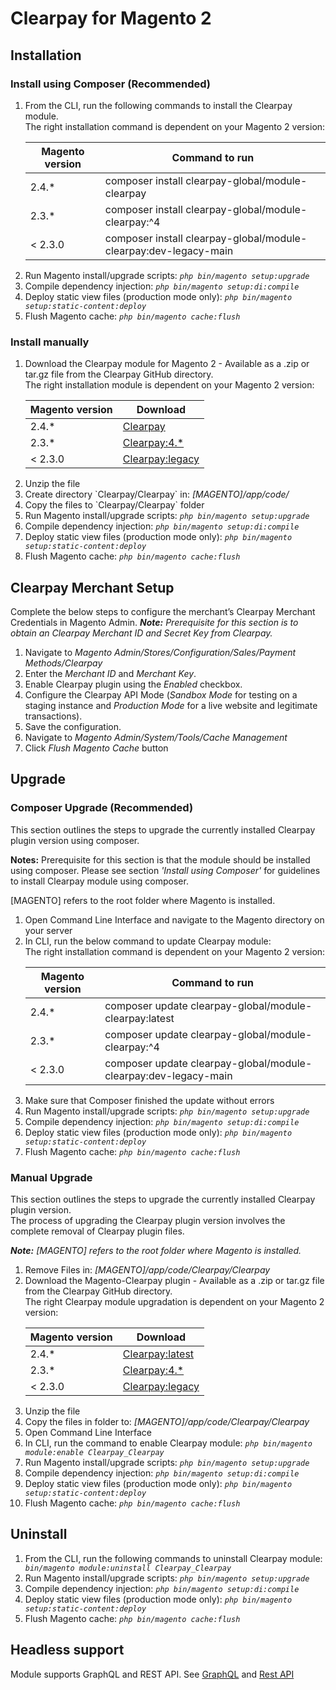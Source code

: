 # Clearpay for Magento 2

## Installation

### Install using Composer (Recommended)
<ol>
<li> From the CLI, run the following commands to install the Clearpay module.
<br/>The right installation command is dependent on your Magento 2 version:

| Magento version | Command to run                                              |
|-----------------|-------------------------------------------------------------|
| 2.4.*           | composer install clearpay-global/module-clearpay            |
| 2.3.*           | composer install clearpay-global/module-clearpay:^4         |
| < 2.3.0         | composer install clearpay-global/module-clearpay:dev-legacy-main |
</li>
<li> Run Magento install/upgrade scripts: <code><em>php bin/magento setup:upgrade</em></code> </li>
<li> Compile dependency injection: <code><em>php bin/magento setup:di:compile</em></code> </li>
<li> Deploy static view files (production mode only): <code><em>php bin/magento setup:static-content:deploy</em></code> </li>
<li> Flush Magento cache: <code><em>php bin/magento cache:flush</em></code></li>
</ol>

### Install manually
<ol>
	<li> Download the Clearpay module for Magento 2 - Available as a .zip or tar.gz file from the Clearpay GitHub directory.
   <br/>The right installation module is dependent on your Magento 2 version:

| Magento version | Download                                          |
|-----------------|--------------------------------------------------------|
| 2.4.*           | [Clearpay](https://github.com/clearpayeu/clearpay-magento-2/archive/refs/heads/main.zip) |
| 2.3.*           | [Clearpay:4.*](https://github.com/clearpayeu/clearpay-magento-2/archive/refs/heads/2.3-main.zip)  |
| < 2.3.0         | [Clearpay:legacy](https://github.com/clearpayeu/clearpay-magento-2/archive/refs/heads/legacy-main.zip) |
</li>
<li> Unzip the file</li>
<li> Create directory `Clearpay/Clearpay` in: <em>[MAGENTO]/app/code/ </em> </li>
<li> Copy the files to `Clearpay/Clearpay` folder </li>
<li> Run Magento install/upgrade scripts: <code><em>php bin/magento setup:upgrade</em></code> </li>
<li> Compile dependency injection: <code><em>php bin/magento setup:di:compile</em></code> </li>
<li> Deploy static view files (production mode only): <code><em>php bin/magento setup:static-content:deploy</em></code> </li>
<li> Flush Magento cache: <code><em>php bin/magento cache:flush</em></code></li>
</ol>

## Clearpay Merchant Setup
Complete the below steps to configure the merchant’s Clearpay Merchant Credentials in Magento Admin.
<em><strong>Note:</strong> Prerequisite for this section is to obtain an Clearpay Merchant ID and Secret Key from Clearpay.</em>

<ol>
   <li> Navigate to <em>Magento Admin/Stores/Configuration/Sales/Payment Methods/Clearpay</em> </li>
	<li> Enter the <em>Merchant ID</em> and <em>Merchant Key</em>. </li>
	<li> Enable Clearpay plugin using the <em>Enabled</em> checkbox. </li>
	<li> Configure the Clearpay API Mode (<em>Sandbox Mode</em> for testing on a staging instance and <em>Production Mode</em> for a live website and legitimate transactions). </li>
	<li> Save the configuration. </li>
	<li> Navigate to <em>Magento Admin/System/Tools/Cache Management</em> </li>
    <li> Click <em>Flush Magento Cache</em> button</li>
</ol>

## Upgrade

### Composer Upgrade (Recommended)
<p> This section outlines the steps to upgrade the currently installed Clearpay plugin version using composer. </p>
<p> <strong>Notes:</strong> Prerequisite for this section is that the module should be installed using composer. Please see section <em>'Install using Composer'</em> for guidelines to install Clearpay module using composer.</p>
<p>[MAGENTO] refers to the root folder where Magento is installed. </p>

<ol>
	<li> Open Command Line Interface and navigate to the Magento directory on your server</li>
	<li> In CLI, run the below command to update Clearpay module:  
<br/>The right installation command is dependent on your Magento 2 version:

| Magento version | Command to run                                         |
|-----------------|--------------------------------------------------------|
| 2.4.*           | composer update clearpay-global/module-clearpay:latest |
| 2.3.*           | composer update clearpay-global/module-clearpay:^4 |
| < 2.3.0         | composer update clearpay-global/module-clearpay:dev-legacy-main |
 </li>
<li> Make sure that Composer finished the update without errors </li>
<li> Run Magento install/upgrade scripts: <code><em>php bin/magento setup:upgrade</em></code> </li>
<li> Compile dependency injection: <code><em>php bin/magento setup:di:compile</em></code> </li>
<li> Deploy static view files (production mode only): <code><em>php bin/magento setup:static-content:deploy</em></code> </li>
<li> Flush Magento cache: <code><em>php bin/magento cache:flush</em></code></li>
</ol>

### Manual Upgrade
<p>This section outlines the steps to upgrade the currently installed Clearpay plugin version.<br/>
The process of upgrading the Clearpay plugin version involves the complete removal of Clearpay plugin files. <br/>
</p>
<em><strong>Note:</strong>  [MAGENTO] refers to the root folder where Magento is installed. </em>

<ol>
	<li> Remove Files in: <em>[MAGENTO]/app/code/Clearpay/Clearpay</em></li>
	<li> Download the Magento-Clearpay plugin - Available as a .zip or tar.gz file from the Clearpay GitHub directory.
 <br/>The right Clearpay module upgradation is dependent on your Magento 2 version:

| Magento version | Download                                          |
|-----------------|--------------------------------------------------------|
| 2.4.*           | [Clearpay:latest](https://github.com/clearpayeu/clearpay-magento-2/archive/refs/heads/main.zip) |
| 2.3.*           | [Clearpay:4.*](https://github.com/clearpayeu/clearpay-magento-2/archive/refs/heads/2.3-main.zip)  |
| < 2.3.0         | [Clearpay:legacy](https://github.com/clearpayeu/clearpay-magento-2/archive/refs/heads/legacy-main.zip) |
   </li>
	<li> Unzip the file </li>
	<li> Copy the files in folder to:  <em>[MAGENTO]/app/code/Clearpay/Clearpay</em> </li>
	<li> Open Command Line Interface </li>
	<li> In CLI, run the command to enable Clearpay module: <code><em>php bin/magento module:enable Clearpay_Clearpay</em></code> </li>
	<li> Run Magento install/upgrade scripts: <code><em>php bin/magento setup:upgrade</em></code> </li>
   <li> Compile dependency injection: <code><em>php bin/magento setup:di:compile</em></code> </li>
   <li> Deploy static view files (production mode only): <code><em>php bin/magento setup:static-content:deploy</em></code> </li>
   <li> Flush Magento cache: <code><em>php bin/magento cache:flush</em></code></li>
</ol>

## Uninstall

<ol>
<li> From the CLI, run the following commands to uninstall Clearpay module: <code><em> bin/magento module:uninstall Clearpay_Clearpay</em></code>
</li>
<li> Run Magento install/upgrade scripts: <code><em>php bin/magento setup:upgrade</em></code> </li>
   <li> Compile dependency injection: <code><em>php bin/magento setup:di:compile</em></code> </li>
   <li> Deploy static view files (production mode only): <code><em>php bin/magento setup:static-content:deploy</em></code> </li>
   <li> Flush Magento cache: <code><em>php bin/magento cache:flush</em></code></li>
</ol>

## Headless support

Module supports GraphQL and REST API. See [GraphQL](Docs/GraphQL.md) and [Rest API](Docs/RestAPI.md)
